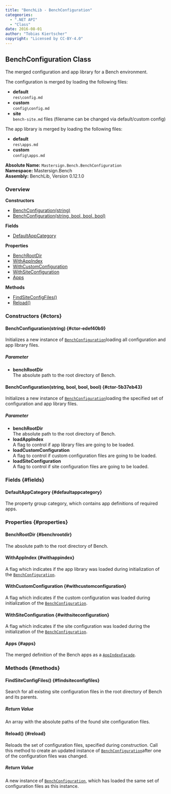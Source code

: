 ```yaml
---
title: "BenchLib - BenchConfiguration"
categeories:
  - ".NET API"
  - "Class"
date: 2016-08-01
author: "Tobias Kiertscher"
copyright: "Licensed by CC-BY-4.0"
---
```


## BenchConfiguration Class
The merged configuration and app library for a Bench environment.

The configuration is merged by loading the following files: 



* **default**  
  `res\config.md`
* **custom**  
  `config\config.md`
* **site**  
  `bench-site.md` files (filename can be changed via default/custom config)

The app library is merged by loading the following files: 



* **default**  
  `res\apps.md`
* **custom**  
  `config\apps.md`



**Absolute Name:** `Mastersign.Bench.BenchConfiguration`  
**Namespace:** Mastersign.Bench  
**Assembly:** BenchLib, Version 0.12.1.0



### Overview
**Constructors**

* [BenchConfiguration(string)](#ctor-edef40b9)
* [BenchConfiguration(string, bool, bool, bool)](#ctor-5b37eb43)

**Fields**

* [DefaultAppCategory](#defaultappcategory)

**Properties**

* [BenchRootDir](#benchrootdir)
* [WithAppIndex](#withappindex)
* [WithCustomConfiguration](#withcustomconfiguration)
* [WithSiteConfiguration](#withsiteconfiguration)
* [Apps](#apps)

**Methods**

* [FindSiteConfigFiles()](#findsiteconfigfiles)
* [Reload()](#reload)

### Constructors {#ctors}

#### BenchConfiguration(string) {#ctor-edef40b9}
Initializes a new instance of  [`BenchConfiguration`](/clr-api/mastersign-bench-benchconfiguration/)loading all configuration and app library files. 

##### Parameter

* **benchRootDir**  
  The absolute path to the root directory of Bench.

#### BenchConfiguration(string, bool, bool, bool) {#ctor-5b37eb43}
Initializes a new instance of  [`BenchConfiguration`](/clr-api/mastersign-bench-benchconfiguration/)loading the specified set of configuration and app library files. 

##### Parameter

* **benchRootDir**  
  The absolute path to the root directory of Bench.
* **loadAppIndex**  
  A flag to control if app library files are going to be loaded.
* **loadCustomConfiguration**  
  A flag to control if custom configuration files are going to be loaded.
* **loadSiteConfiguration**  
  A flag to control if site configuration files are going to be loaded.

### Fields {#fields}

#### DefaultAppCategory {#defaultappcategory}
The property group category, which contains app definitions of required apps. 

### Properties {#properties}

#### BenchRootDir {#benchrootdir}
The absolute path to the root directory of Bench. 

#### WithAppIndex {#withappindex}
A flag which indicates if the app library was loaded during initialization of the  [`BenchConfiguration`](/clr-api/mastersign-bench-benchconfiguration/). 

#### WithCustomConfiguration {#withcustomconfiguration}
A flag which indicates if the custom configuration was loaded during initialization of the  [`BenchConfiguration`](/clr-api/mastersign-bench-benchconfiguration/). 

#### WithSiteConfiguration {#withsiteconfiguration}
A flag which indicates if the site configuration was loaded during the initialization of the  [`BenchConfiguration`](/clr-api/mastersign-bench-benchconfiguration/). 

#### Apps {#apps}
The merged definition of the Bench apps as a  [`AppIndexFacade`](/clr-api/mastersign-bench-appindexfacade/). 

### Methods {#methods}

#### FindSiteConfigFiles() {#findsiteconfigfiles}
Search for all existing site configuration files in the root directory of Bench and its parents. 

##### Return Value
An array with the absolute paths of the found site configuration files.

#### Reload() {#reload}
Reloads the set of configuration files, specified during construction. Call this method to create an updated instance of  [`BenchConfiguration`](/clr-api/mastersign-bench-benchconfiguration/)after one of the configuration files was changed. 

##### Return Value
A new instance of  [`BenchConfiguration`](/clr-api/mastersign-bench-benchconfiguration/), which has loaded the same set of configuration files as this instance.

